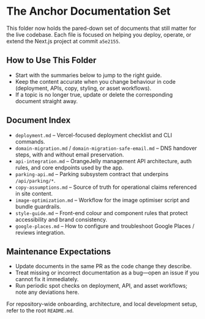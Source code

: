 # The Anchor Documentation Set

This folder now holds the pared-down set of documents that still matter for the live codebase. Each file is focused on helping you deploy, operate, or extend the Next.js project at commit `a5e2155`.

## How to Use This Folder

- Start with the summaries below to jump to the right guide.
- Keep the content accurate when you change behaviour in code (deployment, APIs, copy, styling, or asset workflows).
- If a topic is no longer true, update or delete the corresponding document straight away.

## Document Index

- `deployment.md` – Vercel-focused deployment checklist and CLI commands.
- `domain-migration.md` / `domain-migration-safe-email.md` – DNS handover steps, with and without email preservation.
- `api-integration.md` – OrangeJelly management API architecture, auth rules, and core endpoints used by the app.
- `parking-api.md` – Parking subsystem contract that underpins `/api/parking/*`.
- `copy-assumptions.md` – Source of truth for operational claims referenced in site content.
- `image-optimization.md` – Workflow for the image optimiser script and bundle guardrails.
- `style-guide.md` – Front-end colour and component rules that protect accessibility and brand consistency.
- `google-places.md` – How to configure and troubleshoot Google Places / reviews integration.

## Maintenance Expectations

- Update documents in the same PR as the code change they describe.
- Treat missing or incorrect documentation as a bug—open an issue if you cannot fix it immediately.
- Run periodic spot checks on deployment, API, and asset workflows; note any deviations here.

For repository-wide onboarding, architecture, and local development setup, refer to the root `README.md`.
